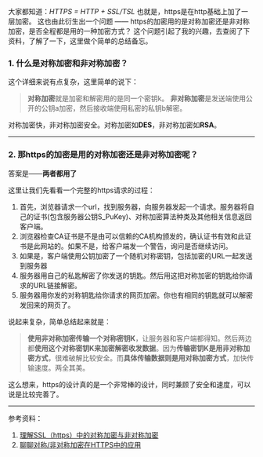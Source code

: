 大家都知道：*HTTPS = HTTP + SSL/TSL* 也就是，https是在http基础上加了一层加密。
这也由此衍生出一个问题 —— https的加密用的是对称加密还是非对称加密，是否全程都是用的一种加密方式？
这个问题引起了我的兴趣，去查阅了下资料，了解了一下，这里做个简单的总结备忘。

### 1. 什么是对称加密和非对称加密？
这个详细来说有点复杂，这里简单的说下：
> **对称加密**就是加密和解密用的是同一个密钥k。
> **非对称加密**是发送端使用公开的公钥a加密，然后接收端使用私密的私钥b解密。

对称加密快，非对称加密安全。对称加密如**DES**，非对称加密如**RSA**。

***

### 2. 那https的加密是用的对称加密还是非对称加密呢？
答案是——**两者都用了**

这里让我们先看看一个完整的https请求的过程：
1. 首先，浏览器请求一个url，找到服务器，向服务器发起一个请求。服务器将自己的证书(包含服务器公钥S_PuKey)、对称加密算法种类及其他相关信息返回客户端。
2. 浏览器检查CA证书是不是由可以信赖的CA机构颁发的，确认证书有效和此证书是此网站的。如果不是，给客户端发一个警告，询问是否继续访问。
3. 如果是，客户端使用公钥加密了一个随机对称密钥，包括加密的URL一起发送到服务器 
4. 服务器用自己的私匙解密了你发送的钥匙。然后用这把对称加密的钥匙给你请求的URL链接解密。
5. 服务器用你发的对称钥匙给你请求的网页加密。你也有相同的钥匙就可以解密发回来的网页了。

说起来复杂，简单总结起来就是：
> **使用非对称加密传输一个对称密钥K**，让服务器和客户端都得知。然后两边都**使用这个对称密钥K来加密解密收发数据**。因为**传输密钥K是用非对称加密方式**，很难破解比较安全。而**具体传输数据则是用对称加密方式**，加快传输速度。两全其美。

这么想来，https的设计真的是一个非常棒的设计，同时兼顾了安全和速度，可以说是比较完善了。

***
参考资料：
1. [理解SSL（https）中的对称加密与非对称加密](https://www.cnblogs.com/hai-blog/p/8311671.html)
2. [聊聊对称/非对称加密在HTTPS中的应用](https://zhuanlan.zhihu.com/p/34732244)
